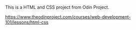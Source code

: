 This is a HTML and CSS project from Odin Project. 

https://www.theodinproject.com/courses/web-development-101/lessons/html-css
